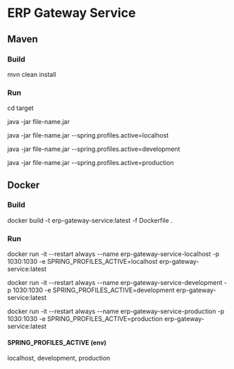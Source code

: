 # ERP Gateway Service

## Maven

### Build

mvn clean install

### Run

cd target

java -jar file-name.jar

java -jar file-name.jar --spring.profiles.active=localhost

java -jar file-name.jar --spring.profiles.active=development

java -jar file-name.jar --spring.profiles.active=production

## Docker

### Build

docker build -t erp-gateway-service:latest -f Dockerfile .

### Run

docker run -it --restart always --name erp-gateway-service-localhost -p 1030:1030 -e SPRING_PROFILES_ACTIVE=localhost erp-gateway-service:latest

docker run -it --restart always --name erp-gateway-service-development -p 1030:1030 -e SPRING_PROFILES_ACTIVE=development erp-gateway-service:latest

docker run -it --restart always --name erp-gateway-service-production -p 1030:1030 -e SPRING_PROFILES_ACTIVE=production erp-gateway-service:latest

#### SPRING_PROFILES_ACTIVE (env)

localhost, development, production

